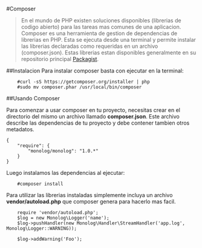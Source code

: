 #Composer

>En el mundo de PHP existen soluciones disponibles (librerias de codigo abierto) para las tareas mas comunes de una aplicacion. Composer es una herramienta de gestion de dependencias de librerias en PHP. Esta se ejecuta desde una terminal y permite instalar las librerias declaradas como requeridas en un archivo (composer.json). Estas librerias estan disponibles generalmente en su repositorio principal [Packagist](https://packagist.org/).  

##Instalacion
Para instalar composer basta con ejecutar en la terminal:

```
    #curl -sS https://getcomposer.org/installer | php
    #sudo mv composer.phar /usr/local/bin/composer
```

##Usando Composer

Para comenzar a usar composer en tu proyecto, necesitas crear en el directorio del mismo un archivo llamado **composer.json**. Este archivo describe las dependencias de tu proyecto y debe contener tambien otros metadatos.

```
{
    "require": {
        "monolog/monolog": "1.0.*"
    }
}
```

Luego instalamos las dependencias al ejecutar:

```
	#composer install
```

Para utilizar las librerias instaladas simplemente incluya un archivo **vendor/autoload.php** que composer genera para hacerlo mas facil.

```
	require 'vendor/autoload.php';
	$log = new Monolog\Logger('name');
	$log->pushHandler(new Monolog\Handler\StreamHandler('app.log', Monolog\Logger::WARNING));

	$log->addWarning('Foo');
```  
